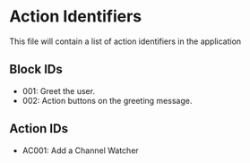 # Action Identifiers

This file will contain a list of action identifiers in the application

## Block IDs

- 001: Greet the user.
- 002: Action buttons on the greeting message.

## Action IDs

- AC001: Add a Channel Watcher

